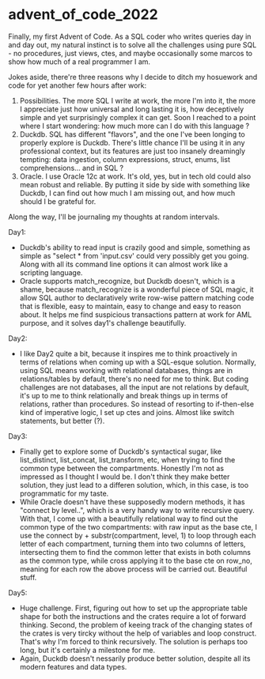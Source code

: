 # advent_of_code_2022

Finally, my first Advent of Code. 
As a SQL coder who writes queries day in and day out, my natural instinct is to solve all the challenges using pure SQL - no procedures, just views, ctes, and maybe occasionally some marcos to show how much of a real programmer I am. 

Jokes aside, there're three reasons why I decide to ditch my hosuework and code for yet another few hours after work: 
1. Possibilities. The more SQL I write at work, the more I'm into it, the more I appreciate just how universal and long lasting it is, how deceptively simple and yet surprisingly complex it can get. Soon I reached to a point where I start wondering: how much more can I do with this language ? 
2. Duckdb. SQL has different "flavors", and the one I've been longing to properly explore is Duckdb. There's little chance I'll be using it in any professional context, but its features are just too insanely dreamingly tempting: data ingestion, column expressions, struct, enums, list comprehensions... and in SQL ?  
3. Oracle. I use Oracle 12c at work. It's old, yes, but in tech old could also mean robust and reliable. By putting it side by side with something like Duckdb, I can find out how much I am missing out, and how much should I be grateful for. 

Along the way, I'll be journaling my thoughts at random intervals.

Day1: 
- Duckdb's ability to read input is crazily good and simple, something as simple as "select * from 'input.csv' could very possibly get you going. Along with all its command line options it can almost work like a scripting language.
- Oracle supports match_recognize, but Duckdb doesn't, which is a shame, because match_recognize is a wonderful piece of SQL magic, it allow SQL author to declaratively write row-wise pattern matching code that is flexible, easy to maintain, easy to change and easy to reason about. It helps me find suspicious transactions pattern at work for AML purpose, and it solves day1's challenge beautifully.

Day2: 
- I like Day2 quite a bit, because it inspires me to think proactively in terms of relations when coming up with a SQL-esque solution. Normally, using SQL means working with relational databases, things are in relations/tables by default, there's no need for me to think. But coding challenges are not databases, all the input are not relations by default, it's up to me to think relationally and break things up in terms of relations, rather than procedures. So instead of resorting to if-then-else kind of imperative logic, I set up ctes and joins. Almost like switch statements, but better (?).

Day3: 
- Finally get to explore some of Duckdb's syntactical sugar, like list_distinct, list_concat, list_transform, etc, when trying to find the common type between the compartments. Honestly I'm not as impressed as I thought I would be. I don't think they make better solution, they just lead to a differen solution, which, in this case, is too programmatic for my taste.
- While Oracle doesn't have these supposedly modern methods, it has "connect by level..", which is a very handy way to write recursive query. With that, I come up with a beautifully relational way to find out the common type of the two compartments: with raw input as the base cte, I use the connect by + substr(compartment, level, 1) to loop through each letter of each compartment, turning them into two columns of letters, intersecting them to find the common letter that exists in both columns as the common type, while cross applying it to the base cte on row_no, meaning for each row the above process will be carried out. Beautiful stuff.

Day5: 
- Huge challenge. First, figuring out how to set up the appropriate table shape for both the instructions and the crates require a lot of forward thinking. Second, the problem of keeing track of the changing states of the crates is very tircky without the help of variables and loop construct. That's why I'm forced to think recursively. The solution is perhaps too long, but it's certainly a milestone for me.
- Again, Duckdb doesn't nessarily produce better solution, despite all its modern features and data types.















    
